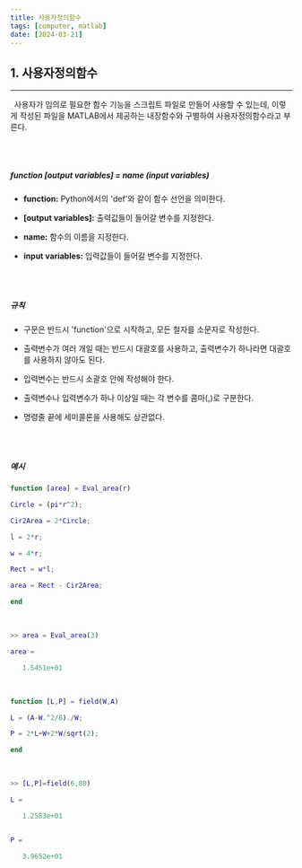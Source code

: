 ```yaml
---
title: 사용자정의함수
tags: [computer, matlab]
date: [2024-03-21]
---
```

## 1. 사용자정의함수
<hr>

&ensp;사용자가 임의로 필요한 함수 기능을 스크립트 파일로 만들어 사용할 수 있는데, 이렇게 작성된 파일을 MATLAB에서 제공하는 내장함수와 구별하여 사용자정의함수라고 부른다.

<br>
<br>

##### function [output variables] = name (input variables)

- **function:** Python에서의 'def'와 같이 함수 선언을 의미한다.
+ **[output variables]:** 출력값들이 들어갈 변수를 지정한다.
- **name:** 함수의 이름을 지정한다.
+ **input variables:** 입력값들이 들어갈 변수를 지정한다.

<br>
<br>

##### 규칙

+ 구문은 반드시 'function'으로 시작하고, 모든 철자를 소문자로 작성한다.
- 출력변수가 여러 개일 때는 반드시 대괄호를 사용하고, 출력변수가 하나라면 대괄호를 사용하지 않아도 된다.
+ 입력변수는 반드시 소괄호 안에 작성해야 한다.
- 출력변수나 입력변수가 하나 이상일 때는 각 변수를 콤마(,)로 구분한다.
+ 명령줄 끝에 세미콜론을 사용해도 상관없다.

<br>
<br>

##### 예시

```matlab
function [area] = Eval_area(r)

Circle = (pi*r^2);

Cir2Area = 2*Circle;

l = 2*r;

w = 4*r;

Rect = w*l;

area = Rect - Cir2Area;

end
```

<br>

```matlab
>> area = Eval_area(3)

area =

   1.5451e+01

```

<br>

```matlab
function [L,P] = field(W,A)

L = (A-W.^2/8)./W;

P = 2*L+W+2*W/sqrt(2);

end
```

<br>

```matlab
>> [L,P]=field(6,80)

L =

   1.2583e+01


P =

   3.9652e+01

```

<br>
<br>
<br>
